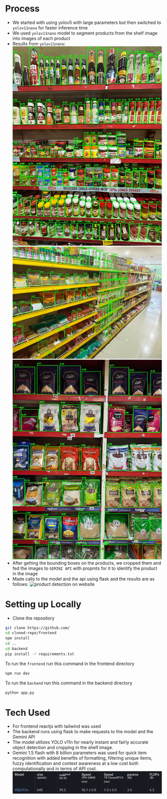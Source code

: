 # Process

- We started with using yolov5 with large parameters but then switched to `yolov11nano` for faster inference time
- We used `yolov11nano` model to segment products from the shelf image into images of each product
- Results from `yolov11nano`:
  ![store 1](images/store_21_BB.jpg)
  ![store 2](images/store_6_BB.jpg)
  ![store 3](images/store_19_BB.jpg)
- After getting the bounding boxes on the products, we cropped them and fed the images to `GEMINI API` with propmts for it to identify the product in the image
- Made calls to the model and the api using flask and the results are as follows: 
![product detection on website]()

# Setting up Locally
- Clone the repository
```bash
git clone https://github.com/
cd cloned-repo/frontend
npm install
cd ..
cd backend
pip install -r requirements.txt
```
To run the `frontend` run this command in the frontend directory
```bash
npm run dev
```
To run the `backend` run this command in the backend directory
```bash
python app.py
```

# Tech Used
- For frontend reactjs with tailwind was used
- The backend runs using flask to make requests to the model and the Gemini API
- The model utilizes YOLO v11n for nearly instant and fairly accurate object detection and cropping in the shelf image.
- Gemini 1.5 flash with 8 billion parameters was used for quick item recognition with added benefits of formatting, filtering unique items, fuzzy identification and context awareness at a low cost both computationally and in terms of API cost.
  ![YOLO v11 stats](images/yolo11n.png)
  
